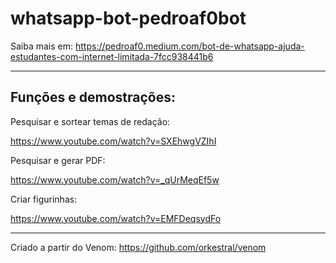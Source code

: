 # whatsapp-bot-pedroaf0bot
Saiba mais em: https://pedroaf0.medium.com/bot-de-whatsapp-ajuda-estudantes-com-internet-limitada-7fcc938441b6

---

## Funções e demostrações:
Pesquisar e sortear temas de redação: 

https://www.youtube.com/watch?v=SXEhwgVZIhI

Pesquisar e gerar PDF:

https://www.youtube.com/watch?v=_qUrMeqEf5w

Criar figurinhas:

https://www.youtube.com/watch?v=EMFDeqsydFo

---

Criado a partir do Venom: https://github.com/orkestral/venom
